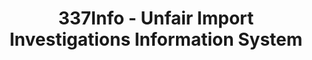 ---
layout: default
bigquery: https://console.cloud.google.com/bigquery?p=patents-public-data&d=usitc_investigations&page=dataset&project=sheets-management-319211
citation: US International Trade Commission 337Info Unfair Import Investigations Information
  System
contributors: US International Trade Comission
cost: None
description: US International Trade Commission 337Info Unfair Import Investigations
  Information System contains data on investigations done under Section 337. Section
  337 declares the infringement of certain statutory intellectual property rights
  and other forms of unfair competition in import trade to be unlawful practices.
  Most Section 337 investigations involve allegations of patent or registered trademark
  infringement.
documentation: FAQ and tutorial available on the site
last_edit: 04/11/2022, 22:59:53
location: https://pubapps2.usitc.gov/337external/
maintained_by: US International Trade Comission
schema_fields:
- scheduledStartDateEvidHear
- internalRemand
- investigationNo
- dateOfPublicationFrNotice
- finalIdOnViolationDue
- endDateMarkmanHearing
- invUnfairAct
- markmanHearing
- actualStartDateEvidHear
- finalDetNoViolation
- targetDate
- investigationTermDate
- investigationType
- finalIdOnViolationIssue
- teoReliefGranted
- copyrightNumbers
- patentNumbers
- dateCreated
- scheduledEndDateEvidHear
- complainant
- currentStatus
- htsNumbers
- lastUpdated
- dateComplaintFiled
- currentActiveALJ
- title
- finalDetViolation
- respondent
- cafcAppeals
- gcAttorney
- patentNumber
- issueDateOtherNonFinal
- teoIdDueDate
- ouiiAttorney
- teoIdIssueDate
- ouiiParticipation
- startDateMarkmanHearing
- actualEndDateEvidHear
- id
- trademarkNumbers
- teoProceedingInvolved
- aljAssigned
- docketNo
- publication_number
shortname: unfair_import_investigations
tags:
- import
- legal
- trade
timeframe: 2008-2021 (prior to 2008 downloadable as a JSON file)
title: 337Info - Unfair Import Investigations Information System
uuid: 2721f5ec-e599-4890-9265-9706719fc71e
---